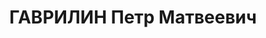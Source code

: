 ---
title: ГАВРИЛИН Петр Матвеевич
description: 'военинженер 3 ранга, ХВО.

  ВКВС - 08.12.1937, ВМН. Расстрелян 09.12.1937, Харьков (?)'
---
